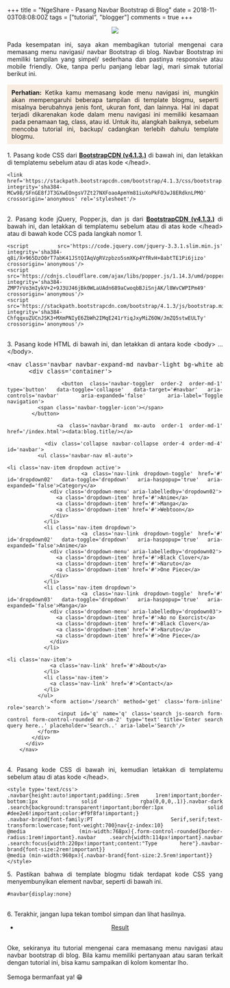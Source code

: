 +++
title = "NgeShare - Pasang Navbar Bootstrap di Blog"
date = 2018-11-03T08:08:00Z
tags = ["tutorial", "blogger"]
comments = true
+++

<center><img border="0" data-original-height="800" data-original-width="1600" src="https://3.bp.blogspot.com/-__qalxUUg4M/XFw2OrpaSGI/AAAAAAAATFI/aocYWRT11wQH7FWQd8ozrQCOrF7r2HE1ACLcBGAs/s1600/navbar.png" /></center><br />
<div style="text-align: justify;">Pada kesempatan ini, saya akan membagikan tutorial mengenai cara memasang menu navigasi/ navbar Bootstrap di blog. Navbar Bootstrap ini memiliki tampilan yang simpel/ sederhana dan pastinya responsive atau mobile friendly. Oke, tanpa perlu panjang lebar lagi, mari simak tutorial berikut ini.<br /><br />
<div style="background: #F8ECE0; padding: 10px; text-align: justify;"><b>Perhatian:</b> Ketika kamu memasang kode menu navigasi ini, mungkin akan mempengaruhi beberapa tampilan di template blogmu, seperti misalnya berubahnya jenis font, ukuran font, dan lainnya. Hal ini dapat terjadi dikarenakan kode dalam menu navigasi ini memiliki kesamaan pada penamaan tag, class, atau id. Untuk itu, alangkah baiknya, sebelum mencoba tutorial ini, backup/ cadangkan terlebih dahulu template blogmu.</div><br />
1. Pasang kode CSS dari <b><a href="https://www.bootstrapcdn.com/" target="_blank">BootstrapCDN (v4.1.3.)</a></b> di bawah ini, dan letakkan di templatemu sebelum atau di atas kode &lt;/head&gt;.<code></code><br /><pre><code>&lt;link href='https://stackpath.bootstrapcdn.com/bootstrap/4.1.3/css/bootstrap.min.css' integrity='sha384-MCw98/SFnGE8fJT3GXwEOngsV7Zt27NXFoaoApmYm81iuXoPkFOJwJ8ERdknLPMO' crossorigin='anonymous' rel='stylesheet'/&gt;</code></pre><br />
2. Pasang kode jQuery, Popper.js, dan js dari <b><a href="https://www.bootstrapcdn.com/" target="_blank">BootstrapCDN (v4.1.3.)</a></b> di bawah ini, dan letakkan di templatemu sebelum atau di atas kode &lt;/head&gt; atau di bawah kode CCS pada langkah nomor 1.<br /><pre><code>&lt;script src='https://code.jquery.com/jquery-3.3.1.slim.min.js' integrity='sha384-q8i/X+965DzO0rT7abK41JStQIAqVgRVzpbzo5smXKp4YfRvH+8abtTE1Pi6jizo' crossorigin='anonymous'/&gt;<br />&lt;script src='https://cdnjs.cloudflare.com/ajax/libs/popper.js/1.14.3/umd/popper.min.js' integrity='sha384-ZMP7rVo3mIykV+2+9J3UJ46jBk0WLaUAdn689aCwoqbBJiSnjAK/l8WvCWPIPm49' crossorigin='anonymous'/&gt;<br />&lt;script src='https://stackpath.bootstrapcdn.com/bootstrap/4.1.3/js/bootstrap.min.js' integrity='sha384-ChfqqxuZUCnJSK3+MXmPNIyE6ZbWh2IMqE241rYiqJxyMiZ6OW/JmZQ5stwEULTy' crossorigin='anonymous'/&gt;<br /></code></pre><br />
3. Pasang kode HTML di bawah ini, dan letakkan di antara kode &lt;body&gt; ... &lt;/body&gt;.<code> </code><br /><pre>&lt;nav class='navbar navbar-expand-md navbar-light bg-white absolute-top'&gt;<br /><code></code>      &lt;div class='container'&gt;<code><nav class="navbar navbar-expand-md navbar-light bg-white absolute-top"><br />        &lt;button class='navbar-toggler order-2 order-md-1' type='button' data-toggle='collapse' data-target='#navbar' aria-controls='navbar' aria-expanded='false' aria-label='Toggle navigation'&gt;<br />          &lt;span class='navbar-toggler-icon'&gt;&lt;/span&gt;<br />        &lt;/button&gt;<br /><br />        &lt;a class='navbar-brand mx-auto order-1 order-md-1' href='/index.html'&gt;&lt;data:blog.title/&gt;&lt;/a&gt;<br /><br />        &lt;div class='collapse navbar-collapse order-4 order-md-4' id='navbar'&gt;<br />          &lt;ul class='navbar-nav ml-auto'&gt;<br /><br />&lt;li class='nav-item dropdown active'&gt;<br />              &lt;a class='nav-link dropdown-toggle' href='#' id='dropdown02' data-toggle='dropdown' aria-haspopup='true' aria-expanded='false'&gt;Category&lt;/a&gt;<br />              &lt;div class='dropdown-menu' aria-labelledby='dropdown02'&gt;<br />                &lt;a class='dropdown-item' href='#'&gt;Anime&lt;/a&gt;<br />                &lt;a class='dropdown-item' href='#'&gt;Manga&lt;/a&gt;<br />                &lt;a class='dropdown-item' href='#'&gt;Webtoon&lt;/a&gt;<br />              &lt;/div&gt;<br />            &lt;/li&gt;<br />            &lt;li class='nav-item dropdown'&gt;<br />              &lt;a class='nav-link dropdown-toggle' href='#' id='dropdown02' data-toggle='dropdown' aria-haspopup='true' aria-expanded='false'&gt;Anime&lt;/a&gt;<br />              &lt;div class='dropdown-menu' aria-labelledby='dropdown02'&gt;<br />                &lt;a class='dropdown-item' href='#'&gt;Black Clover&lt;/a&gt;<br />                &lt;a class='dropdown-item' href='#'&gt;Naruto&lt;/a&gt;<br />                &lt;a class='dropdown-item' href='#'&gt;One Piece&lt;/a&gt;<br />              &lt;/div&gt;<br />            &lt;/li&gt;<br />            &lt;li class='nav-item dropdown'&gt;<br />              &lt;a class='nav-link dropdown-toggle' href='#' id='dropdown03' data-toggle='dropdown' aria-haspopup='true' aria-expanded='false'&gt;Manga&lt;/a&gt;<br />              &lt;div class='dropdown-menu' aria-labelledby='dropdown03'&gt;<br />                &lt;a class='dropdown-item' href='#'&gt;Ao no Exorcist&lt;/a&gt;<br />                &lt;a class='dropdown-item' href='#'&gt;Black Clover&lt;/a&gt;<br />                &lt;a class='dropdown-item' href='#'&gt;Naruto&lt;/a&gt;<br />                &lt;a class='dropdown-item' href='#'&gt;One Piece&lt;/a&gt;<br />              &lt;/div&gt;<br />            &lt;/li&gt; <br /><br />&lt;li class='nav-item'&gt;<br />              &lt;a class='nav-link' href='#'&gt;About&lt;/a&gt;<br />            &lt;/li&gt;<br />            &lt;li class='nav-item'&gt;<br />              &lt;a class='nav-link' href='#'&gt;Contact&lt;/a&gt;<br />            &lt;/li&gt;<br />          &lt;/ul&gt;<br />          &lt;form action='/search' method='get' class='form-inline' role='search'&gt;<br />            &lt;input id='q' name='q' class='search js-search form-control form-control-rounded mr-sm-2' type='text' title='Enter search query here..' placeholder='Search..' aria-label='Search'/&gt;<br />          &lt;/form&gt;<br />        &lt;/div&gt;<br />      &lt;/div&gt;<br />    &lt;/nav&gt;<br /></nav></code></pre><br />
4. Pasang kode CSS di bawah ini, kemudian letakkan di templatemu sebelum atau di atas kode &lt;/head&gt;.<br /><pre><code>&lt;style type='text/css'&gt;<br />.navbar{height:auto!important;padding:.5rem 1rem!important;border-bottom:1px solid rgba(0,0,0,.1)}.navbar-dark .search{background:transparent!important;border:1px solid #dee2e6!important;color:#f9f8fa!important;}<br />.navbar-brand{font-family:PT Serif,serif;text-transform:lowercase;font-weight:700}nav{z-index:10}<br />@media (min-width:768px){.form-control-rounded{border-radius:1rem!important}.navbar .search{width:114px!important}.navbar .search:focus{width:220px!important;content:"Type here"}.navbar-brand{font-size:2rem!important}}<br />@media (min-width:960px){.navbar-brand{font-size:2.5rem!important}}<br />&lt;/style&gt;<br /></code></pre>5. Pastikan bahwa di template blogmu tidak terdapat kode CSS yang menyembunyikan element navbar, seperti di bawah ini.<br /><pre><code>#navbar{display:none}<br /></code></pre><br />6. Terakhir, jangan lupa tekan tombol simpan dan lihat hasilnya.<br /><div style="text-align:center;"><ul class="button"><li><a class="demo" href="https://codepen.io/suryacodekun/full/gqXNoM" rel="nofollow noopener" target="_blank">Result</a></li></ul></div><br />Oke, sekiranya itu tutorial mengenai cara memasang menu navigasi atau navbar bootstrap di blog. Bila kamu memiliki pertanyaan atau saran terkait dengan tutorial ini, bisa kamu sampaikan di kolom komentar lho.<br /><br />Semoga bermanfaat ya! 😁   </div>
